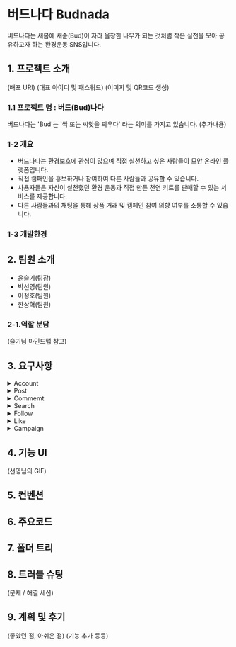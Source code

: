 # 버드나다 Budnada
버드나다는 새봄에 새순(Bud)이 자라 울창한 나무가 되는 것처럼 작은 실천을 모아 공유하고자 하는 환경운동 SNS입니다. 

## 1. 프로젝트 소개
(배포 URl)
(대표 아이디 및 패스워드)
(이미지 및 QR코드 생성)

### 1.1 프로젝트 명 : 버드(Bud)나다
버드나다는 'Bud'는 '싹 또는 씨앗을 틔우다' 라는 의미를 가지고 있습니다. (추가내용)

### 1-2 개요
- 버드나다는 환경보호에 관심이 많으며 직접 실천하고 싶은 사람들이 모안 온라인 플랫폼입니다.
- 직접 캠패인을 홍보하거나 참여하여 다른 사람들과 공유할 수 있습니다.
- 사용자들은 자신이 실천했던 환경 운동과 직접 만든 천연 키트를 판매할 수 있는 서비스를 제공합니다.
- 다른 사람들과의 채팅을 통해 상품 거래 및 캠페인 참여 의향 여부를 소통할 수 있습니다.

### 1-3 개발환경


## 2. 팀원 소개
- 윤슬기(팀장)
- 박선영(팀원)
- 이정호(팀원)
- 한상혁(팀원)

### 2-1.역할 분담
(슬기님 마인드맵 참고)

## 3. 요구사항
<details>
<summary>Account</summary>
<div markdown="1">
  - 유효성 평가, 로그인/로그아웃, 회원가입, 프로필 정보 설정
</div>
</details>

  <details>
  <summary>Post </summary>
<div markdown="1">
   - 모달창, 등록/수정/삭제, 이미지 업로드
</div>
</details>

<details>
  <summary>Commemt</summary>
<div markdown="1">
 - 등록/삭제/수정
</div>
</details>
<details>
<summary>Search </summary>
<div markdown="1">
 - 유저 검색
</div>
</details>

  <details>
    <summary>Follow  </summary>
<div markdown="1">
   - 팔로우/언팔로우, 팔로우/팔로잉 리스트
</div>
</details> 

 <details>
  <summary> Like </summary>
<div markdown="1">
   - 게시물 좋아요 및 취소
</div>
</details>

<details>
  <summary> Campaign </summary>
<div markdown="1">
- 캠페인 등록, 인원, 현재 참여 상태 여부, URL 해당 링크 연결
</div>
</details>


## 4. 기능 UI
(선영님의 GIF)

## 5. 컨벤션

## 6. 주요코드

## 7. 폴더 트리

## 8. 트러블 슈팅 
(문제 / 해결 세션)

## 9. 계획 및 후기
(좋았던 점, 아쉬운 점)
(기능 추가 등등)
  

